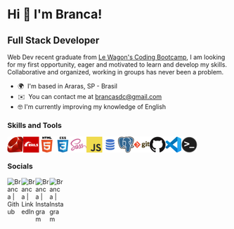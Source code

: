 Hi 👋 
I'm Branca! 
=======================

Full Stack Developer
--------------------

Web Dev recent graduate from [Le Wagon's Coding Bootcamp](https://www.lewagon.com/), I am looking for my first opportunity, eager and motivated to learn and develop my skills. Collaborative and organized, working in groups has never been a problem.

*   🌍  I'm based in Araras, SP - Brasil
*   ✉️  You can contact me at [brancasdc@gmail.com](mailto:brancasdc@gmail.com)
*   🤓  I'm currently improving my knowledge of English

 ### Skills and Tools
<p align="left">
                                
   <img align="left" alt="Ruby" width="36px" src="https://raw.githubusercontent.com/github/explore/80688e429a7d4ef2fca1e82350fe8e3517d3494d/topics/ruby/ruby.png" />
<img align="left" alt="Ruby on Rails" width="36px" src="https://raw.githubusercontent.com/github/explore/80688e429a7d4ef2fca1e82350fe8e3517d3494d/topics/rails/rails.png" />
<img align="left" alt="HTML5" width="36px" src="https://raw.githubusercontent.com/github/explore/80688e429a7d4ef2fca1e82350fe8e3517d3494d/topics/html/html.png" />
<img align="left" alt="CSS3" width="36px" src="https://raw.githubusercontent.com/github/explore/80688e429a7d4ef2fca1e82350fe8e3517d3494d/topics/css/css.png" />
<img align="left" alt="Sass" width="36px" src="https://raw.githubusercontent.com/github/explore/80688e429a7d4ef2fca1e82350fe8e3517d3494d/topics/sass/sass.png" />
<img align="left" alt="JavaScript" width="36px" src="https://raw.githubusercontent.com/github/explore/80688e429a7d4ef2fca1e82350fe8e3517d3494d/topics/javascript/javascript.png" />
<img align="left" alt="SQL" width="36px" src="https://raw.githubusercontent.com/github/explore/80688e429a7d4ef2fca1e82350fe8e3517d3494d/topics/sql/sql.png" />
<img align="left" alt="PostgreSQL" width="36px" src="https://raw.githubusercontent.com/github/explore/80688e429a7d4ef2fca1e82350fe8e3517d3494d/topics/postgresql/postgresql.png" />
<img align="left" alt="Git" width="36px" src="https://raw.githubusercontent.com/github/explore/80688e429a7d4ef2fca1e82350fe8e3517d3494d/topics/git/git.png" />
<img align="left" alt="GitHub" width="36px" src="https://raw.githubusercontent.com/github/explore/78df643247d429f6cc873026c0622819ad797942/topics/github/github.png" />
<img align="left" alt="Visual Studio Code" width="36px" src="https://raw.githubusercontent.com/github/explore/80688e429a7d4ef2fca1e82350fe8e3517d3494d/topics/visual-studio-code/visual-studio-code.png" />
<img align="left" alt="Terminal" width="36px" src="https://raw.githubusercontent.com/github/explore/80688e429a7d4ef2fca1e82350fe8e3517d3494d/topics/terminal/terminal.png" />
</p>
 <br />
 <br />
 
 ### Socials 
 
 <p align="left">
                          
[<img align="left" alt="Branca | Github" width="32px" src="https://raw.githubusercontent.com/danielcranney/readme-generator/main/public/icons/socials/github.svg" />][github]
[<img align="left" alt="Branca | LinkedIn" width="32px" src="https://raw.githubusercontent.com/danielcranney/readme-generator/main/public/icons/socials/linkedin.svg" />][linkedin]
[<img align="left" alt="Branca | Instagram" width="32px" src="https://raw.githubusercontent.com/danielcranney/readme-generator/main/public/icons/socials/instagram.svg" />][instagram]
[<img align="left" alt="Branca | Instagram" width="32px" src="https://raw.githubusercontent.com/danielcranney/readme-generator/main/public/icons/socials/facebook.svg" />][facebook]
  
</p>

[github]: https://www.github.com/bdellacoletta/
[instagram]: https://www.instagram.com/brancadellac/
[linkedin]: https://www.linkedin.com/in/branca-della-coletta/
[facebook]: https://www.facebook.com/branca.dellacoletta/
